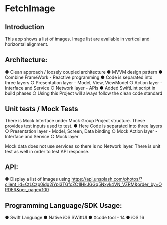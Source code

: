 # FetchImage

## Introduction

This app shows a list of images. Image list are available in vertical and horizontal alignment.


 
 ## Architecture:

● Clean approach / loosely coupled architecture
● MVVM design pattern
● Combine FrameWork - Reactive programming
● Code is separated into three layers
        ○ Presentation layer - Model, View, ViewModel
        ○ Action layer - Interface and Service
        ○ Network layer - APIs
● Added SwiftLint script in build phases
        ○ Using this Project will always follow the clean code standard 

## Unit tests / Mock Tests

There is Mock Interface under Mock Group Project structure. These provides test inputs used to test.
● Here Code is separated into three layers
        ○ Presentation layer - Model, Screen, Data binding
        ○ Mock Action layer - Interface and Service
        ○ Mock layer
        
Mock data does not use services so there is no Network layer. 
There is unit test as well in order to test API response.

## API:
● Display a list of Images using https://api.unsplash.com/photos/?client_id=CtLCzp0idg2iYpl3TGfcZC1lHkJGGq5Nxyk4VN_VZRM&order_by=ORDER&per_page=100

## Programming Language/SDK Usage:
● Swift Language
● Native iOS SWiftUI
● Xcode tool - 14
● iOS 16
